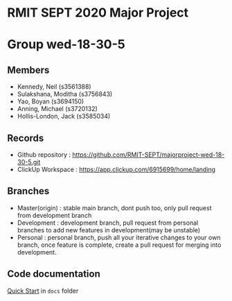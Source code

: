 # RMIT SEPT 2020 Major Project

# Group wed-18-30-5

## Members
* Kennedy, Neil (s3561388)
* Sulakshana, Moditha (s3756843)
* Yao, Boyan (s3694150)
* Anning, Michael (s3720132)
* Hollis-London, Jack (s3585034)

## Records

* Github repository : https://github.com/RMIT-SEPT/majorproject-wed-18-30-5.git
* ClickUp Workspace : https://app.clickup.com/6915699/home/landing

## Branches

* Master(origin) : stable main branch, dont push too, only pull request from development branch
* Development : development branch, pull request from personal branches to add new features in development(may be unstable)
* Personal : personal branch, push all your iterative changes to your own branch, once feature is complete,
             create a pull request for merging into development.

## Code documentation

[Quick Start](/docs/README.md) in `docs` folder
